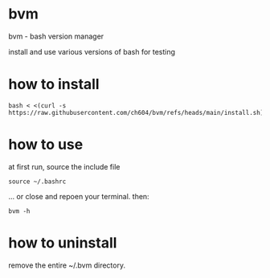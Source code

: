 # bvm
bvm - bash version manager

install and use various versions of bash for testing

# how to install
```
bash < <(curl -s https://raw.githubusercontent.com/ch604/bvm/refs/heads/main/install.sh)
```

# how to use
at first run, source the include file
```
source ~/.bashrc
```
... or close and repoen your terminal. then:
```
bvm -h
```
# how to uninstall
remove the entire ~/.bvm directory.